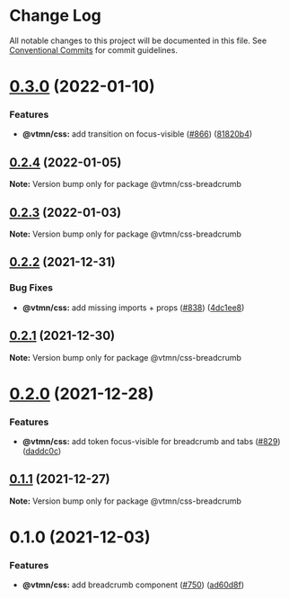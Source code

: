 # Change Log

All notable changes to this project will be documented in this file.
See [Conventional Commits](https://conventionalcommits.org) for commit guidelines.

# [0.3.0](https://github.com/Decathlon/vitamin-web/compare/@vtmn/css-breadcrumb@0.2.4...@vtmn/css-breadcrumb@0.3.0) (2022-01-10)


### Features

* **@vtmn/css:** add transition on focus-visible ([#866](https://github.com/Decathlon/vitamin-web/issues/866)) ([81820b4](https://github.com/Decathlon/vitamin-web/commit/81820b4ebfcd8df223b8415885cb37a5d4ab5bd2))





## [0.2.4](https://github.com/Decathlon/vitamin-web/compare/@vtmn/css-breadcrumb@0.2.3...@vtmn/css-breadcrumb@0.2.4) (2022-01-05)

**Note:** Version bump only for package @vtmn/css-breadcrumb





## [0.2.3](https://github.com/Decathlon/vitamin-web/compare/@vtmn/css-breadcrumb@0.2.2...@vtmn/css-breadcrumb@0.2.3) (2022-01-03)

**Note:** Version bump only for package @vtmn/css-breadcrumb





## [0.2.2](https://github.com/Decathlon/vitamin-web/compare/@vtmn/css-breadcrumb@0.2.1...@vtmn/css-breadcrumb@0.2.2) (2021-12-31)


### Bug Fixes

* **@vtmn/css:** add missing imports + props ([#838](https://github.com/Decathlon/vitamin-web/issues/838)) ([4dc1ee8](https://github.com/Decathlon/vitamin-web/commit/4dc1ee8f9df153bbf97a2eb06ac1d7926bf7a010))





## [0.2.1](https://github.com/Decathlon/vitamin-web/compare/@vtmn/css-breadcrumb@0.2.0...@vtmn/css-breadcrumb@0.2.1) (2021-12-30)

**Note:** Version bump only for package @vtmn/css-breadcrumb





# [0.2.0](https://github.com/Decathlon/vitamin-web/compare/@vtmn/css-breadcrumb@0.1.1...@vtmn/css-breadcrumb@0.2.0) (2021-12-28)


### Features

* **@vtmn/css:** add token focus-visible for breadcrumb and tabs ([#829](https://github.com/Decathlon/vitamin-web/issues/829)) ([daddc0c](https://github.com/Decathlon/vitamin-web/commit/daddc0c1952e152d8cd05f74da27d1472d0c1fdc))





## [0.1.1](https://github.com/Decathlon/vitamin-web/compare/@vtmn/css-breadcrumb@0.1.0...@vtmn/css-breadcrumb@0.1.1) (2021-12-27)

**Note:** Version bump only for package @vtmn/css-breadcrumb





# 0.1.0 (2021-12-03)


### Features

* **@vtmn/css:** add breadcrumb component ([#750](https://github.com/Decathlon/vitamin-web/issues/750)) ([ad60d8f](https://github.com/Decathlon/vitamin-web/commit/ad60d8fd9a7317a0b691507b8369a88b97c583da))
